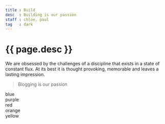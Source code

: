 ```yaml
---
title : Build
desc  : Building is our passion
staff : chloe, paul
tag   : dark
---
```


# {{ page.desc }}

We are obsessed by the challenges of a discipline that exists in a state of constant flux. At its best it is thought provoking, memorable and leaves a lasting impression.

> Blogging is our passion

<div class="copy --blue">blue</div>
<div class="copy --purple">purple</div>
<div class="copy --red">red</div>
<div class="copy --orange">orange</div>
<div class="copy --yellow">yellow</div>
